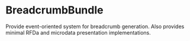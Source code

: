 # BreadcrumbBundle
Provide event-oriented system for breadcrumb generation. Also provides minimal RFDa and microdata presentation implementations.
